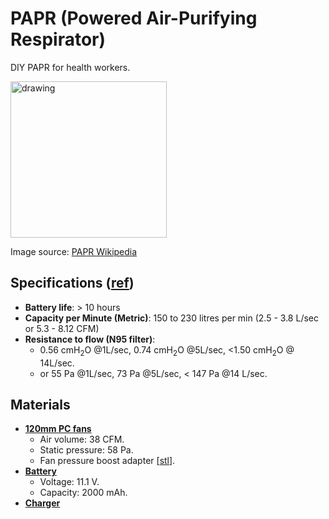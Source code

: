 # PAPR (Powered Air-Purifying Respirator)
DIY PAPR for health workers. 

<img src="https://upload.wikimedia.org/wikipedia/commons/thumb/8/86/Influenza_virus_research.jpg/800px-Influenza_virus_research.jpg" alt="drawing" width="250"/>

Image source: [PAPR Wikipedia](https://en.wikipedia.org/wiki/Powered_air-purifying_respirator)


## Specifications ([ref](https://www.3m.com.au/3M/en_AU/company-au/all-3m-products/~/3M-Jupiter-PAPR-Helmet-JTM-406C/?N=5002385+8711017+3293696209&rt=rud))
- **Battery life**: > 10 hours
- **Capacity per Minute (Metric)**: 150 to 230 litres per min (2.5 - 3.8 L/sec or 5.3 - 8.12 CFM)
- **Resistance to flow (N95 filter)**: 
  - 0.56 cmH<sub>2</sub>O @1L/sec, 0.74 cmH<sub>2</sub>O @5L/sec, <1.50 cmH<sub>2</sub>O @ 14L/sec.
  - or 55 Pa @1L/sec, 73 Pa @5L/sec, < 147 Pa @14 L/sec.
  
## Materials
- **[120mm PC fans](https://www.amazon.com.au/gp/product/B072LDYKQ6/ref=ppx_yo_dt_b_asin_title_o00_s00?ie=UTF8&psc=1)**
  - Air volume: 38 CFM.
  - Static pressure: 58 Pa. 
  - Fan pressure boost adapter [[stl](tbd)]. 
- **[Battery](https://www.amazon.com/Cigooxm-2000mAh-Battery-AR-Drone-Quadcopter/dp/B07V9D7SK1/ref=sr_1_3?dchild=1&keywords=ar+drone+battery+2000&qid=1586313933&s=electronics&sr=1-3)**
  - Voltage: 11.1 V.
  - Capacity: 2000 mAh.
- **[Charger](https://www.amazon.com/Upgrade-1800mAh-Battery-Replacement-Balance/dp/B086GB7NRQ/ref=sr_1_2?dchild=1&keywords=ar+drone+battery+charger&qid=1586313993&sr=8-2)**
